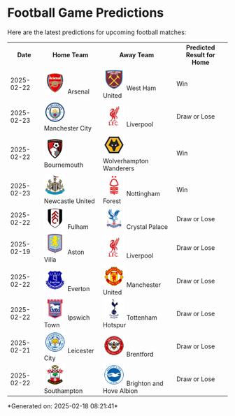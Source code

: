 # Football Game Predictions

Here are the latest predictions for upcoming football matches:

<table>
  <tr>
    <th>Date</th>
    <th>Home Team</th>
    <th>Away Team</th>
    <th>Predicted Result for Home</th>
  </tr>
  <tr>
    <td>2025-02-22</td>
    <td><img src='logos/Arsenal.svg' alt='Arsenal' width='50'> Arsenal</td>
    <td><img src='logos/WestHamUnited.svg' alt='West Ham United' width='50'> West Ham United</td>
    <td>Win</td>
  </tr>
  <tr>
    <td>2025-02-23</td>
    <td><img src='logos/ManchesterCity.svg' alt='Manchester City' width='50'> Manchester City</td>
    <td><img src='logos/Liverpool.svg' alt='Liverpool' width='50'> Liverpool</td>
    <td>Draw or Lose</td>
  </tr>
  <tr>
    <td>2025-02-22</td>
    <td><img src='logos/Bournemouth.svg' alt='Bournemouth' width='50'> Bournemouth</td>
    <td><img src='logos/WolverhamptonWanderers.svg' alt='Wolverhampton Wanderers' width='50'> Wolverhampton Wanderers</td>
    <td>Win</td>
  </tr>
  <tr>
    <td>2025-02-23</td>
    <td><img src='logos/NewcastleUnited.svg' alt='Newcastle United' width='50'> Newcastle United</td>
    <td><img src='logos/NottinghamForest.svg' alt='Nottingham Forest' width='50'> Nottingham Forest</td>
    <td>Win</td>
  </tr>
  <tr>
    <td>2025-02-22</td>
    <td><img src='logos/Fulham.svg' alt='Fulham' width='50'> Fulham</td>
    <td><img src='logos/CrystalPalace.svg' alt='Crystal Palace' width='50'> Crystal Palace</td>
    <td>Draw or Lose</td>
  </tr>
  <tr>
    <td>2025-02-19</td>
    <td><img src='logos/AstonVilla.svg' alt='Aston Villa' width='50'> Aston Villa</td>
    <td><img src='logos/Liverpool.svg' alt='Liverpool' width='50'> Liverpool</td>
    <td>Draw or Lose</td>
  </tr>
  <tr>
    <td>2025-02-22</td>
    <td><img src='logos/Everton.svg' alt='Everton' width='50'> Everton</td>
    <td><img src='logos/ManchesterUnited.svg' alt='Manchester United' width='50'> Manchester United</td>
    <td>Draw or Lose</td>
  </tr>
  <tr>
    <td>2025-02-22</td>
    <td><img src='logos/IpswichTown.svg' alt='Ipswich Town' width='50'> Ipswich Town</td>
    <td><img src='logos/TottenhamHotspur.svg' alt='Tottenham Hotspur' width='50'> Tottenham Hotspur</td>
    <td>Draw or Lose</td>
  </tr>
  <tr>
    <td>2025-02-21</td>
    <td><img src='logos/LeicesterCity.svg' alt='Leicester City' width='50'> Leicester City</td>
    <td><img src='logos/Brentford.svg' alt='Brentford' width='50'> Brentford</td>
    <td>Draw or Lose</td>
  </tr>
  <tr>
    <td>2025-02-22</td>
    <td><img src='logos/Southampton.svg' alt='Southampton' width='50'> Southampton</td>
    <td><img src='logos/BrightonHoveAlbion.svg' alt='Brighton and Hove Albion' width='50'> Brighton and Hove Albion</td>
    <td>Draw or Lose</td>
  </tr>
</table>
*Generated on: 2025-02-18 08:21:41*

